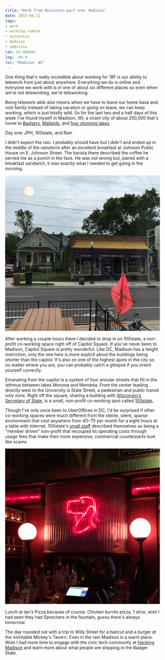 ```yaml
---
title: "Work from Wisconsin part one: Madison"
date: 2015-06-11
tags:
- work
- working remote
- wisconsin
- madison
- 100state
lat: 43.066667
lng: -89.4
loc: "Madison, WI"
---
```


One thing that's really incredible about working for 18F is our ability to telework from just about anywhere. Everything we do is online and everyone we work with is in one of about six different places so even when we're not teleworking, we're teleworking.

Being telework-able also means when we have to leave our home base and visit family instead of taking vacation or going on leave, we can keep working, which is just totally wild. So for the last two and a half days of this week I've found myself in Madison, WI, a virant city of about 250,000 that's home to [Badgers](https://www.wisconsin.edu/), [Mallards](http://northwoodsleague.com/madison-mallards/), and [four stunning lakes](http://en.wikipedia.org/wiki/Madison,_Wisconsin#Geography_and_climate).

Day one: JPH, 100state, and Rain

I didn't expect the rain. I probably should have but I didn't and ended up in the middle of the rainstorm after an excellent breakfast at Johnson Public House on E. Johnson Street. The barista there described the coffee he served me as a punch in the face. He was not wrong but, paired with a breakfast sandwich, it was exactly what I needed to get going in the morning.

![Burnie's Rock Shop, as seen from the window of Johnson Public House](/assets/images/burnies.jpg)

After working a couple hours there I decided to drop in on 100state, a non-profit co-working space right off of Capitol Square. If you've never been to Madison, Capitol Square is pretty wonderful. Like DC, Madison has a height restriction, only the one here is more explicit about the buildings being shorter than the capitol. It's also on one of the highest spots in the city so no matter where you are, you can probably catch a glimpse if you orient yourself correctly.

Emanating from the capitol is a system of four annular streets that fill in the isthmus between lakes Monona and Mendota. From the center leading directly west to the University is State Street, a pedestrian and public transit only zone. Right off the square, sharing a building with [Wisconsin's Secretary of State](http://www.sos.state.wi.us/), is a small, non-profit co-working spot called [100state.](http://100state.com/)

Though I've only once been to UberOffices in DC, I'd be surprised if other co-working spaces were much different from the sterile, silent, sparse environment that cost anywhere from $40-$75 per month for a eight hours at a table with Internet. 100state's [small staff](http://100state.com/leadership/) described themselves as being a "member driven" non-profit that recouped its operating costs through usage fees that make their more expensive, commercial counterparts look like scams.

![Mickey's. The one, the only, the legendary.](/assets/images/mickeys.jpg)

Lunch at Ian's Pizza because of course. Chicken burrito pizza, 1 slice; wish I had seen they had Sprechers in the fountain, guess there's always tomorrow.

The day rounded out with a trip to Willy Street for a haircut and a burger at the inimitable Mickey's Tavern. Even in the rain Madison is a warm place. Wish I had more time to engage with the civic tech community at [Hacking Madison](http://hackingmadison.org) and learn more about what people are shipping in the Badger State.
